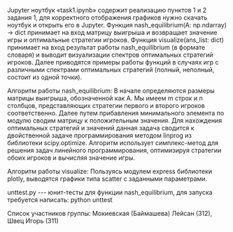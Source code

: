 Jupyter ноутбук «task1.ipynb» содержит реализацию пунктов 1 и 2 задания 1, для корректного отображения графиков нужно скачать ноутбук и открыть его в Jupyter. Функция nash_equilibrium(A: np.ndarray) -> dict принимает на вход матрицу выигрыша и возвращает значение игры и оптимальные стратегии игроков. Функция visualize(ans_list: dict) принимает на вход результат работы nash_equilibrium (в формате словаря) и выводит визуализации спектров оптимальных стратегий игроков. Далее приводятся примеры работы функций в случаях игр с различными спектрами оптимальных стратегий (полный, неполный, состоит из одной точки).

Алгоритм работы nash_equilibrium: 
В начале определяются размеры матрицы выигрыша, обозначенной как A. Мы имеем m строк и n столбцов, представляющих стратегии первого и второго игроков соответственно. Далее путем прибавления минимального элемента по модулю сводим матрицу к положительным значения. Для нахождения оптимальных стратегий и значений данная задача сводится к двойственной задаче программирования методом linprog из библиотеки scipy.optimize. Алгоритм использует симплекс-метод для решения задач линейного программирования, оптимизируя стратегии обоих игроков и вычисляя значение игры.

Алгоритм работы visualize:
Пользуясь модулем express библиотеки plotly, выводятся графики типа scatter с заданными параметрами.

unttest.py --- юнит-тесты для функции nash_equilibrium, для запуска требуется написать: python unttest

Список участников группы:
Мокиевская (Баймашева) Лейсан (312), Швец Игорь (311)
